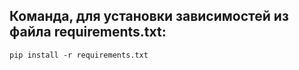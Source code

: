 ## Команда, для установки зависимостей из файла requirements.txt:
```pip install -r requirements.txt```

